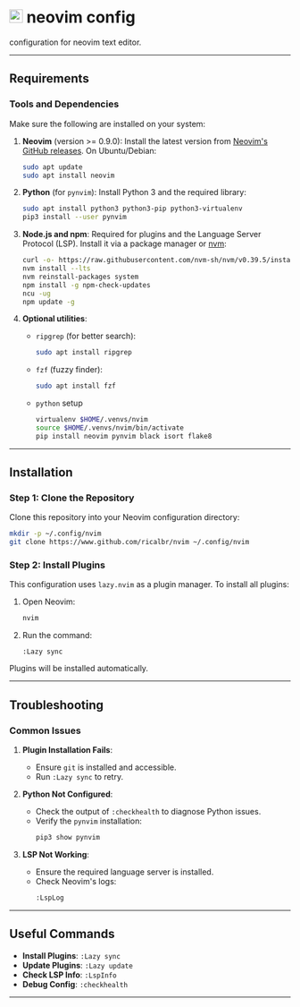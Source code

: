 # <img src="https://upload.wikimedia.org/wikipedia/commons/3/3a/Neovim-mark.svg" alt="nvim" width="24"/> neovim config
configuration for neovim text editor.

---

## Requirements

### Tools and Dependencies

Make sure the following are installed on your system:

1. **Neovim** (version >= 0.9.0):
   Install the latest version from [Neovim's GitHub releases](https://github.com/neovim/neovim/releases).
   On Ubuntu/Debian:
   ```bash
   sudo apt update
   sudo apt install neovim
   ```

2. **Python** (for `pynvim`):
   Install Python 3 and the required library:
   ```bash
   sudo apt install python3 python3-pip python3-virtualenv
   pip3 install --user pynvim
   ```

3. **Node.js and npm**:
   Required for plugins and the Language Server Protocol (LSP). Install it via a package manager or [nvm](https://github.com/nvm-sh/nvm):
   ```bash
   curl -o- https://raw.githubusercontent.com/nvm-sh/nvm/v0.39.5/install.sh | bash
   nvm install --lts
   nvm reinstall-packages system
   npm install -g npm-check-updates
   ncu -ug
   npm update -g
   ```

4. **Optional utilities**:
   - `ripgrep` (for better search):
     ```bash
     sudo apt install ripgrep
     ```
   - `fzf` (fuzzy finder):
     ```bash
     sudo apt install fzf
     ```
   - `python` setup
      ```bash
      virtualenv $HOME/.venvs/nvim
      source $HOME/.venvs/nvim/bin/activate
      pip install neovim pynvim black isort flake8
      ```

---

## Installation

### Step 1: Clone the Repository

Clone this repository into your Neovim configuration directory:

```bash
mkdir -p ~/.config/nvim
git clone https://www.github.com/ricalbr/nvim ~/.config/nvim
```

### Step 2: Install Plugins

This configuration uses `lazy.nvim` as a plugin manager. To install all plugins:

1. Open Neovim:
   ```bash
   nvim
   ```

2. Run the command:
   ```vim
   :Lazy sync
   ```

Plugins will be installed automatically.

---

## Troubleshooting

### Common Issues

1. **Plugin Installation Fails**:
   - Ensure `git` is installed and accessible.
   - Run `:Lazy sync` to retry.

2. **Python Not Configured**:
   - Check the output of `:checkhealth` to diagnose Python issues.
   - Verify the `pynvim` installation:
     ```bash
     pip3 show pynvim
     ```

3. **LSP Not Working**:
   - Ensure the required language server is installed.
   - Check Neovim's logs:
     ```bash
     :LspLog
     ```

---

## Useful Commands

- **Install Plugins**: `:Lazy sync`
- **Update Plugins**: `:Lazy update`
- **Check LSP Info**: `:LspInfo`
- **Debug Config**: `:checkhealth`

---
